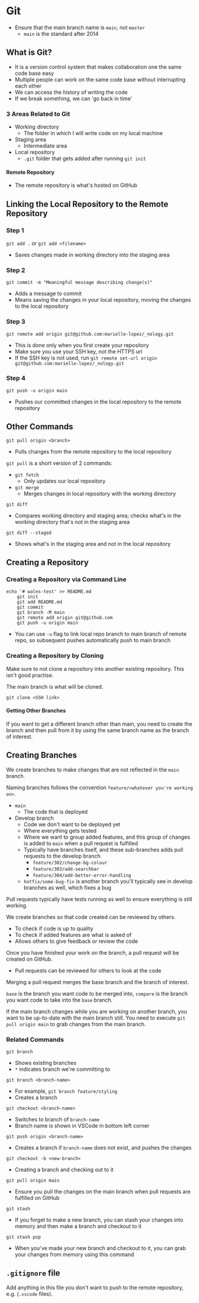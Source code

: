 # Git

- Ensure that the main branch name is `main`, not `master`
  - `main` is the standard after 2014

## What is Git?

- It is a version control system that makes collaboration one the same code base easy
- Multiple people can work on the same code base without interrupting each other
- We can access the history of writing the code
- If we break something, we can 'go back in time'

### 3 Areas Related to Git

- Working directory
  - The folder in which I will write code on my local machine
- Staging area
  - Intermediate area
- Local repository
  - `.git` folder that gets added after running `git init`

#### Remote Repository

- The remote repository is what's hosted on GitHub

## Linking the Local Repository to the Remote Repository

### Step 1

`git add .` or `git add <filename>`

- Saves changes made in working directory into the staging area

### Step 2

`git commit -m "Meaningful message describing change(s)"`

- Adds a message to commit
- Means saving the changes in your local repository, moving the changes to the local repository

### Step 3

`git remote add origin git@github.com:marielle-lopez/_nology.git`

- This is done only when you first create your repository
- Make sure you use your SSH key, not the HTTPS url
- If the SSH key is not used, run `git remote set-url origin git@github.com:marielle-lopez/_nology.git`

### Step 4

`git push -u origin main`

- Pushes our committed changes in the local repository to the remote repository

## Other Commands

`git pull origin <branch>`

- Pulls changes from the remote repository to the local repository

`git pull` is a short version of 2 commands:

- `git fetch`
  - Only updates our local repository
- `git merge`
  - Merges changes in local repository with the working directory

`git diff`

- Compares working directory and staging area; checks what's in the working directory that's not in the staging area

`git diff --staged`

- Shows what's in the staging area and not in the local repository

## Creating a Repository

### Creating a Repository via Command Line

```
echo '# wales-test' >> README.md
    git init
    git add README.md
    git commit
    git branch -M main
    git remote add origin git@github.com
    git push -u origin main
```

- You can use `-u` flag to link local repo branch to main branch of remote repo, so subsequent pushes automatically push to main branch

### Creating a Repository by Cloning

Make sure to not clone a repository into another existing repository. This isn't good practise.

The main branch is what will be cloned.

`git clone <SSH link>`

#### Getting Other Branches

If you want to get a different branch other than main, you need to create the branch and then pull from it by using the same branch name as the branch of interest.

## Creating Branches

We create branches to make changes that are not reflected in the `main` branch.

Naming branches follows the convention `feature/<whatever you're working on>`.

- `main`
  - The code that is deployed
- Develop branch
  - Code we don't want to be deployed yet
  - Where everything gets tested
  - Where we want to group added features, and this group of changes is added to `main` when a pull request is fulfilled
  - Typically have branches itself, and these sub-branches adds pull requests to the develop branch
    - `feature/302/change-bg-colour`
    - `feature/303/add-searchbar`
    - `feature/304/add-better-error-handling`
  - `hotfix/some-bug-fix` is another branch you'll typically see in develop branches as well, which fixes a bug

Pull requests typically have tests running as well to ensure everything is still working.

We create branches so that code created can be reviewed by others.

- To check if code is up to quality
- To check if added features are what is asked of
- Allows others to give feedback or review the code

Once you have finished your work on the branch, a pull request will be created on GitHub.

- Pull requests can be reviewed for others to look at the code

Merging a pull request merges the base branch and the branch of interest.

`base` is the branch you want code to be merged into, `compare` is the branch you want code to take into the `base` branch.

If the main branch changes while you are working on another branch, you want to be up-to-date with the main branch still. You need to execute `git pull origin main` to grab changes from the main branch.

### Related Commands

`git branch`

- Shows existing branches
- `*` indicates branch we're committing to

`git branch <branch-name>`

- For example, `git branch feature/styling`
- Creates a branch

`git checkout <branch-name>`

- Switches to branch of `branch-name`
- Branch name is shown in VSCode in bottom left corner

`git push origin <branch-name>`

- Creates a branch if `branch-name` does not exist, and pushes the changes

`git checkout -b <new-branch>`

- Creating a branch and checking out to it

`git pull origin main`

- Ensure you pull the changes on the main branch when pull requests are fulfilled on GitHub

`git stash`

- If you forget to make a new branch, you can stash your changes into memory and then make a branch and checkout to it

`git stash pop`

- When you've made your new branch and checkout to it, you can grab your changes from memory using this command

## `.gitignore` file

Add anything in this file you don't want to push to the remote repository, e.g. (`.vscode` files).
